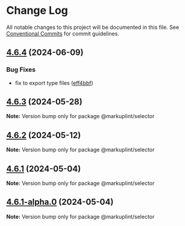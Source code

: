 # Change Log

All notable changes to this project will be documented in this file.
See [Conventional Commits](https://conventionalcommits.org) for commit guidelines.

## [4.6.4](https://github.com/markuplint/markuplint/compare/@markuplint/selector@4.6.3...@markuplint/selector@4.6.4) (2024-06-09)

### Bug Fixes

- fix to export type files ([eff4bbf](https://github.com/markuplint/markuplint/commit/eff4bbfd127574809dc5e15d7cafe87699758ee0))

## [4.6.3](https://github.com/markuplint/markuplint/compare/@markuplint/selector@4.6.2...@markuplint/selector@4.6.3) (2024-05-28)

**Note:** Version bump only for package @markuplint/selector

## [4.6.2](https://github.com/markuplint/markuplint/compare/@markuplint/selector@4.6.1...@markuplint/selector@4.6.2) (2024-05-12)

**Note:** Version bump only for package @markuplint/selector

## [4.6.1](https://github.com/markuplint/markuplint/compare/@markuplint/selector@4.6.1-alpha.0...@markuplint/selector@4.6.1) (2024-05-04)

**Note:** Version bump only for package @markuplint/selector

## [4.6.1-alpha.0](https://github.com/markuplint/markuplint/compare/@markuplint/selector@4.6.0...@markuplint/selector@4.6.1-alpha.0) (2024-05-04)

**Note:** Version bump only for package @markuplint/selector
